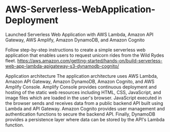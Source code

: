 # AWS-Serverless-WebApplication-Deployment
Launched Serverless Web Application with AWS Lambda, Amazon API Gateway, AWS Amplify, Amazon DynamoDB, and Amazon Cognito


Follow step-by-step instructions to create a simple serverless web application that enables users to request unicorn rides from the Wild Rydes fleet.
https://aws.amazon.com/getting-started/hands-on/build-serverless-web-app-lambda-apigateway-s3-dynamodb-cognito/

Application architecture
The application architecture uses AWS Lambda, Amazon API Gateway, Amazon DynamoDB, Amazon Cognito, and AWS Amplify Console. Amplify Console provides continuous deployment and hosting of the static web resources including HTML, CSS, JavaScript, and image files which are loaded in the user's browser. JavaScript executed in the browser sends and receives data from a public backend API built using Lambda and API Gateway. Amazon Cognito provides user management and authentication functions to secure the backend API. Finally, DynamoDB provides a persistence layer where data can be stored by the API's Lambda function.
